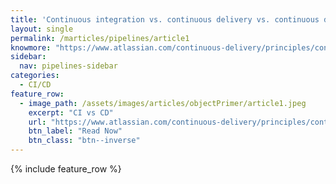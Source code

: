 ```yaml
---
title: 'Continuous integration vs. continuous delivery vs. continuous deployment'
layout: single
permalink: /marticles/pipelines/article1
knowmore: "https://www.atlassian.com/continuous-delivery/principles/continuous-integration-vs-delivery-vs-deployment"
sidebar:
  nav: pipelines-sidebar
categories:
  - CI/CD
feature_row:
  - image_path: /assets/images/articles/objectPrimer/article1.jpeg
    excerpt: "CI vs CD"
    url: "https://www.atlassian.com/continuous-delivery/principles/continuous-integration-vs-delivery-vs-deployment"
    btn_label: "Read Now"
    btn_class: "btn--inverse"  
---
```


{% include feature_row %}